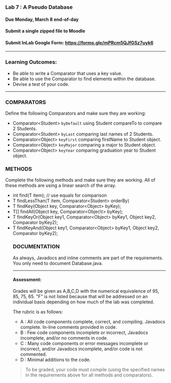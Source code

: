 ### Lab 7 : A Pseudo Database
#### Due Monday, March 8 end-of-day
#### Submit a single zipped file to Moodle

#### Submit InLab Google Form: https://forms.gle/mPRcm5QJfGSz7uyk6

<hr>

### Learning Outcomes:

- Be able to write a Comparator that uses a key value.
- Be able to use the Comparator to find elements within the database.
- Devise a test of your code.

<hr>

### COMPARATORS

Define the following Comparators and make sure they are working:

- Comparator\<Student\> `byDefault` using Student compareTo to compare 2 Students.
- Comparator\<Student\> `byLast` comparing last names of 2 Students.
- Comparator\<Object\> `keyFirst` comparing firstName to Student object.
- Comparator\<Object\> `keyMajor` comparing a major to Student object.
- Comparator\<Object\> `keyYear` comparing graduation year to Student object.


### METHODS

Complete the following methods and make sure they are working. All of these methods are using a linear search of the array.

- int find(T item);	// use equals for comparison
- T findLessThan(T item, Comparator\<Student\> orderBy)
- T findKey(Object key, Comparator\<Object\> byKey);
- T[] findAll(Object key, Comparator\<Objec\t> byKey);
- T findKeyOr(Object key1, Comparator\<Object\> byKey1, Object key2, Comparator<Object> byKey2);
- T findKeyAnd(Object key1, Comparator\<Object\> byKey1, Object key2, Comparator<Object> byKey2);

### DOCUMENTATION

As always, Javadocs and inline comments are part of the requirements. You only need to document Database.java.

<hr>

#### Assessment:

Grades will be given as A,B,C,D with the numerical equivalence of 95, 85, 75, 65. "F" is not listed because that will be addressed on an individual basis depending on how much of the lab was completed.

The rubric is as follows:

- A : All code components complete, correct, and compiling. Javadocs complete. In-line comments provided in code.
- B : Few code components incomplete or incorrect, Javadocs incomplete, and/or no comments in code.
- C : Many code components or error messages incomplete or incorrect, and/or Javadocs incomplete, and/or code is not commented.
- D : Minimal additions to the code.

> To be graded, your code must compile (using the specified names in the requirements above for all methods and comparators).
